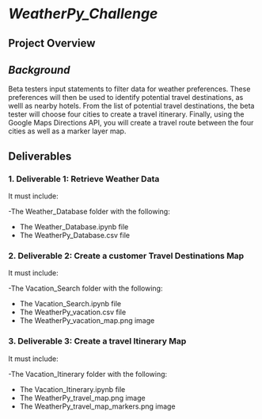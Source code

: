 # ***WeatherPy_Challenge***

## **Project Overview**

## *Background*

Beta testers input statements to filter data for weather preferences. These preferences will then be used to identify potential travel destinations, as welll as nearby hotels. From the list of potential travel destinations, the beta tester will choose four cities to create a travel itinerary. Finally, using the Google Maps Directions API, you will create a travel route between the four cities as well as a marker layer map.

## Deliverables

### 1. Deliverable 1: Retrieve Weather Data

It must include:

-The Weather_Database folder with the following:
  - The Weather_Database.ipynb file
  - The WeatherPy_Database.csv file

### 2. Deliverable 2: Create a customer Travel Destinations Map

It must include:

-The Vacation_Search folder with the following:
  - The Vacation_Search.ipynb file
  - The WeatherPy_vacation.csv file
  - The WeatherPy_vacation_map.png image
 
### 3. Deliverable 3: Create a travel Itinerary Map

It must include:

-The Vacation_Itinerary folder with the following:
  - The Vacation_Itinerary.ipynb file
  - The WeatherPy_travel_map.png image
  - The WeatherPy_travel_map_markers.png image

